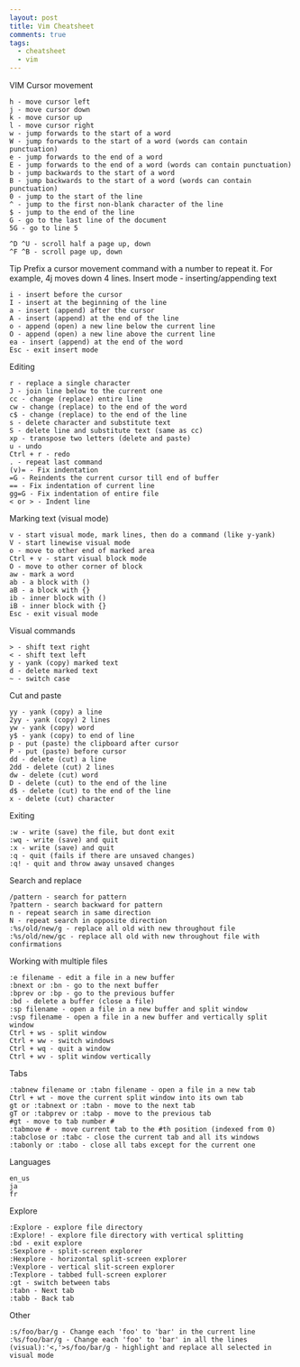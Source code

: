 ```yaml
---
layout: post
title: Vim Cheatsheet 
comments: true
tags:
  - cheatsheet
  - vim
---
```


VIM
Cursor movement

    h - move cursor left
    j - move cursor down
    k - move cursor up
    l - move cursor right
    w - jump forwards to the start of a word
    W - jump forwards to the start of a word (words can contain punctuation)
    e - jump forwards to the end of a word
    E - jump forwards to the end of a word (words can contain punctuation)
    b - jump backwards to the start of a word
    B - jump backwards to the start of a word (words can contain punctuation)
    0 - jump to the start of the line
    ^ - jump to the first non-blank character of the line
    $ - jump to the end of the line
    G - go to the last line of the document
    5G - go to line 5

	^D ^U - scroll half a page up, down
	^F ^B - scroll page up, down

Tip Prefix a cursor movement command with a number to repeat it. For example, 4j moves down 4 lines.
Insert mode - inserting/appending text

    i - insert before the cursor
    I - insert at the beginning of the line
    a - insert (append) after the cursor
    A - insert (append) at the end of the line
    o - append (open) a new line below the current line
    O - append (open) a new line above the current line
    ea - insert (append) at the end of the word
    Esc - exit insert mode

Editing

    r - replace a single character
    J - join line below to the current one
    cc - change (replace) entire line
    cw - change (replace) to the end of the word
    c$ - change (replace) to the end of the line
    s - delete character and substitute text
    S - delete line and substitute text (same as cc)
    xp - transpose two letters (delete and paste)
    u - undo
    Ctrl + r - redo
    . - repeat last command
    (v)= - Fix indentation
    =G - Reindents the current cursor till end of buffer
    == - Fix indentation of current line
    gg=G - Fix indentation of entire file
    < or > - Indent line

Marking text (visual mode)

    v - start visual mode, mark lines, then do a command (like y-yank)
    V - start linewise visual mode
    o - move to other end of marked area
    Ctrl + v - start visual block mode
    O - move to other corner of block
    aw - mark a word
    ab - a block with ()
    aB - a block with {}
    ib - inner block with ()
    iB - inner block with {}
    Esc - exit visual mode

Visual commands

    > - shift text right
    < - shift text left
    y - yank (copy) marked text
    d - delete marked text
    ~ - switch case

Cut and paste

    yy - yank (copy) a line
    2yy - yank (copy) 2 lines
    yw - yank (copy) word
    y$ - yank (copy) to end of line
    p - put (paste) the clipboard after cursor
    P - put (paste) before cursor
    dd - delete (cut) a line
    2dd - delete (cut) 2 lines
    dw - delete (cut) word
    D - delete (cut) to the end of the line
    d$ - delete (cut) to the end of the line
    x - delete (cut) character

Exiting

    :w - write (save) the file, but dont exit
    :wq - write (save) and quit
    :x - write (save) and quit
    :q - quit (fails if there are unsaved changes)
    :q! - quit and throw away unsaved changes

Search and replace

    /pattern - search for pattern
    ?pattern - search backward for pattern
    n - repeat search in same direction
    N - repeat search in opposite direction
    :%s/old/new/g - replace all old with new throughout file
    :%s/old/new/gc - replace all old with new throughout file with confirmations

Working with multiple files

    :e filename - edit a file in a new buffer
    :bnext or :bn - go to the next buffer
    :bprev or :bp - go to the previous buffer
    :bd - delete a buffer (close a file)
    :sp filename - open a file in a new buffer and split window
    :vsp filename - open a file in a new buffer and vertically split window
    Ctrl + ws - split window
    Ctrl + ww - switch windows
    Ctrl + wq - quit a window
    Ctrl + wv - split window vertically

Tabs

    :tabnew filename or :tabn filename - open a file in a new tab
    Ctrl + wt - move the current split window into its own tab
    gt or :tabnext or :tabn - move to the next tab
    gT or :tabprev or :tabp - move to the previous tab
    #gt - move to tab number #
    :tabmove # - move current tab to the #th position (indexed from 0)
    :tabclose or :tabc - close the current tab and all its windows
    :tabonly or :tabo - close all tabs except for the current one

Languages

    en_us
    ja
    fr

Explore

    :Explore - explore file directory
    :Explore! - explore file directory with vertical splitting
    :bd - exit explore
    :Sexplore - split-screen explorer
    :Hexplore - horizontal split-screen explorer
    :Vexplore - vertical slit-screen explorer
    :Texplore - tabbed full-screen explorer
    :gt - switch between tabs
    :tabn - Next tab
    :tabb - Back tab

Other

    :s/foo/bar/g - Change each 'foo' to 'bar' in the current line
    :%s/foo/bar/g - Change each 'foo' to 'bar' in all the lines
    (visual):'<,'>s/foo/bar/g - highlight and replace all selected in visual mode
